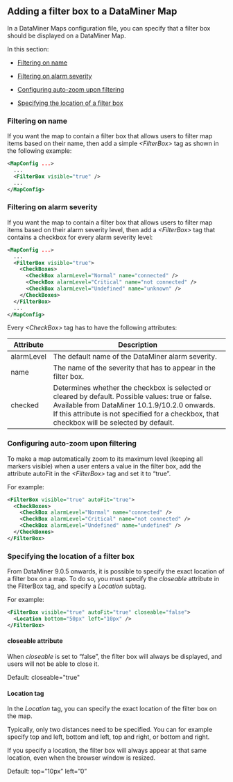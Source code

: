 ## Adding a filter box to a DataMiner Map

In a DataMiner Maps configuration file, you can specify that a filter box should be displayed on a DataMiner Map.

In this section:

- [Filtering on name](#filtering-on-name)

- [Filtering on alarm severity](#filtering-on-alarm-severity)

- [Configuring auto-zoom upon filtering](#configuring-auto-zoom-upon-filtering)

- [Specifying the location of a filter box](#specifying-the-location-of-a-filter-box)

### Filtering on name

If you want the map to contain a filter box that allows users to filter map items based on their name, then add a simple *\<FilterBox>* tag as shown in the following example:

```xml
<MapConfig ...>             
  ...                          
  <FilterBox visible="true" />
  ...                          
</MapConfig>                
```

### Filtering on alarm severity

If you want the map to contain a filter box that allows users to filter map items based on their alarm severity level, then add a *\<FilterBox>* tag that contains a checkbox for every alarm severity level:

```xml
<MapConfig ...>                                        
  ...                                                     
  <FilterBox visible="true">                             
    <CheckBoxes>                                           
      <CheckBox alarmLevel="Normal" name="connected" />      
      <CheckBox alarmLevel="Critical" name="not connected" />
      <CheckBox alarmLevel="Undefined" name="unknown" />     
    </CheckBoxes>                                          
  </FilterBox>                                           
  ...                                                     
</MapConfig>                                           
```

Every *\<CheckBox>* tag has to have the following attributes:

| Attribute  | Description                                                                                                                                                                                                                                          |
|------------|------------------------------------------------------------------------------------------------------------------------------------------------------------------------------------------------------------------------------------------------------|
| alarmLevel | The default name of the DataMiner alarm severity.                                                                                                                                                                                                    |
| name       | The name of the severity that has to appear in the filter box.                                                                                                                                                                                       |
| checked    | Determines whether the checkbox is selected or cleared by default. Possible values: true or false. Available from DataMiner 10.1.9/10.2.0 onwards.<br> If this attribute is not specified for a checkbox, that checkbox will be selected by default. |

### Configuring auto-zoom upon filtering

To make a map automatically zoom to its maximum level (keeping all markers visible) when a user enters a value in the filter box, add the attribute autoFit in the *\<FilterBox>* tag and set it to “true”.

For example:

```xml
<FilterBox visible="true" autoFit="true">              
  <CheckBoxes>                                           
    <CheckBox alarmLevel="Normal" name="connected" />      
    <CheckBox alarmLevel="Critical" name="not connected" />
    <CheckBox alarmLevel="Undefined" name="undefined" />   
  </CheckBoxes>                                          
</FilterBox>                                           
```

### Specifying the location of a filter box

From DataMiner 9.0.5 onwards, it is possible to specify the exact location of a filter box on a map. To do so, you must specify the *closeable* attribute in the FilterBox tag, and specify a *Location* subtag.

For example:

```xml
<FilterBox visible="true" autoFit="true" closeable="false">
  <Location bottom="50px" left="10px" />                     
</FilterBox>                                               
```

#### closeable attribute

When *closeable* is set to “false”, the filter box will always be displayed, and users will not be able to close it.

Default: closeable="true"

#### Location tag

In the *Location* tag, you can specify the exact location of the filter box on the map.

Typically, only two distances need to be specified. You can for example specify top and left, bottom and left, top and right, or bottom and right.

If you specify a location, the filter box will always appear at that same location, even when the browser window is resized.

Default: top=”10px” left=”0”
